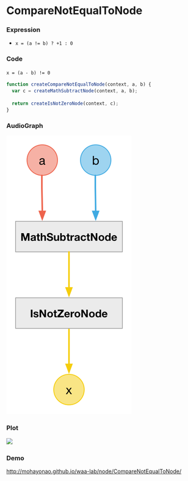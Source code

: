 # CompareNotEqualToNode

### Expression

- `x = (a != b) ? +1 : 0`

### Code

`x = (a - b) != 0`

```js
function createCompareNotEqualToNode(context, a, b) {
  var c = createMathSubtractNode(context, a, b);

  return createIsNotZeroNode(context, c);
}
```

### AudioGraph

![](compare-not-equal-to-node.png)

### Plot

![](compare-not-equal-to-node-plot.png)

### Demo

http://mohayonao.github.io/waa-lab/node/CompareNotEqualToNode/
